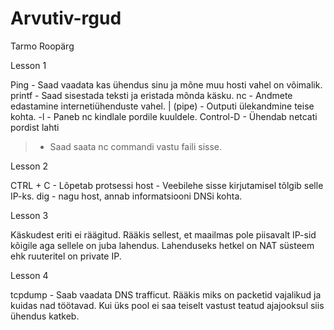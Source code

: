 # Arvutiv-rgud
Tarmo Roopärg

Lesson 1

Ping - Saad vaadata kas ühendus sinu ja mõne muu hosti vahel on võimalik.
printf - Saad sisestada teksti ja eristada mõnda käsku.
nc - Andmete edastamine internetiühenduste vahel.
| (pipe) - Outputi ülekandmine teise kohta.
-l - Paneb nc kindlale pordile kuuldele.
Control-D - Ühendab netcati pordist lahti
> - Saad saata nc commandi vastu faili sisse.

Lesson 2 

CTRL + C - Lõpetab protsessi
host - Veebilehe sisse kirjutamisel tõlgib selle IP-ks.
dig - nagu host, annab informatsiooni DNSi kohta.

Lesson 3

Käskudest eriti ei räägitud.
Rääkis sellest, et maailmas pole piisavalt IP-sid kõigile aga sellele on juba lahendus.
Lahenduseks hetkel on NAT süsteem ehk ruuteritel on private IP.

Lesson 4

tcpdump - Saab vaadata DNS trafficut.
Rääkis miks on packetid vajalikud ja kuidas nad töötavad.
Kui üks pool ei saa teiselt vastust teatud ajajooksul siis ühendus katkeb.


